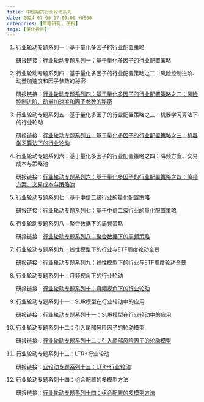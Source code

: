 ```yaml
---
title: 中信期货行业轮动系列
date: 2024-07-06 17:00:00 +0800 
categories: [策略研究, 研报] 
tags: [量化投资]  
---
```


1. 行业轮动专题系列一：基于量化多因子的行业配置策略

    研报链接：[行业轮动专题系列一：基于量化多因子的行业配置策略](/article/research-report/中信期货行业轮动系列/【中信期货量价策略】行业轮动专题系列一：基于量化多因子的行业配置策略——专题报告20210512.pdf)

2. 行业轮动专题系列四：基于量化多因子的行业配置策略之二：风险控制进阶、动量加速度和因子参数的秘密

    研报链接：[行业轮动专题系列四：基于量化多因子的行业配置策略之二：风险控制进阶、动量加速度和因子参数的秘密](/article/research-report/中信期货行业轮动系列/【中信期货量价策略】行业轮动专题系列四：基于量化多因子的行业配置策略之二：风险控制进阶、动量加速度和因子参数的秘密.pdf)

3. 行业轮动专题系列五：基于量化多因子的行业配置策略之三：机器学习算法下的行业轮动

    研报链接：[行业轮动专题系列五：基于量化多因子的行业配置策略之三：机器学习算法下的行业轮动](/article/research-report/中信期货行业轮动系列/【中信期货量价策略】行业轮动专题系列五：基于量化多因子的行业配置策略之三：机器学习算法下的行业轮动——专题报告20210902.pdf)

4. 行业轮动专题系列六：基于量化多因子的行业配置策略之四：降频方案、交易成本与策略池

    研报链接：[行业轮动专题系列六：基于量化多因子的行业配置策略之四：降频方案、交易成本与策略池](/article/research-report/中信期货行业轮动系列/【中信期货金融工程】行业轮动专题系列六：基于量化多因子的行业配置策略之四：降频方案、交易成本与策略池——行业轮动专题报告20211127.pdf)

5. 行业轮动专题系列七：基于中信二级行业的量化配置策略

    研报链接：[行业轮动专题系列七：基于中信二级行业的量化配置策略](/article/research-report/中信期货行业轮动系列/【中信期货金融工程】行业轮动专题系列七：基于中信二级行业的量化配置策略——行业轮动专题报告20220115.pdf)

6. 行业轮动专题系列八：聚合数据下的周频策略

    研报链接：[行业轮动专题系列八：聚合数据下的周频策略](/article/research-report/中信期货行业轮动系列/【中信期货金融工程】行业轮动专题系列八：聚合数据下的周频策略——行业轮动专题报告20220415.pdf)

7. 行业轮动专题系列九：线性模型下的行业与ETF周度轮动全景

    研报链接：[行业轮动专题系列九：线性模型下的行业与ETF周度轮动全景](/article/research-report/中信期货行业轮动系列/【中信期货金融工程】行业轮动专题系列九：线性模型下的行业与ETF周度轮动全景——专题报告20221107.pdf)

8. 行业轮动专题系列十：月频视角下的行业轮动

    研报链接：[行业轮动专题系列十：月频视角下的行业轮动](/article/research-report/中信期货行业轮动系列/【中信期货金融工程】行业轮动专题系列十：月频视角下的行业轮动：疾取慢攻，各有其道——专题报告20221128.pdf)

9. 行业轮动专题系列十一：SUR模型在行业轮动中的应用

    研报链接：[行业轮动专题系列十一：SUR模型在行业轮动中的应用](/article/research-report/中信期货行业轮动系列/【中信期货金融工程】行业轮动专题系列十一：SUR模型在行业轮动中的应用——专题报告20230308.pdf)

10. 行业轮动专题系列十二：引入尾部风险因子的轮动模型

    研报链接：[行业轮动专题系列十二：引入尾部风险因子的轮动模型](/article/research-report/中信期货行业轮动系列/【中信期货金融工程】行业轮动专题系列十二：引入尾部风险因子的轮动模型：赴险如夷，惟“益”所在——专题报告20230519.pdf)

11. 行业轮动专题系列十三：LTR+行业轮动

    研报链接：[业轮动专题系列十三：LTR+行业轮动](/article/research-report/中信期货行业轮动系列/【中信期货金融工程】行业轮动专题系列十三：LTR+行业轮动：得序即得道——专题报告20230724.pdf)

12. 行业轮动专题系列十四：组合配置的多模型方法

    研报链接：[行业轮动专题系列十四：组合配置的多模型方法](/article/research-report/中信期货行业轮动系列/【中信期货金融工程】行业轮动专题系列十四：组合配置的多模型方法——专题报告20231013.pdf)
